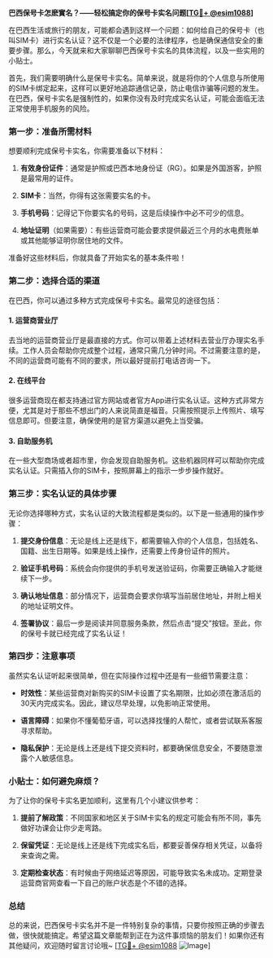 **巴西保号卡怎麽實名？——轻松搞定你的保号卡实名问题[[TG💪+ @esim1088](https://t.me/s/esim1088)]**

在巴西生活或旅行的朋友，可能都会遇到这样一个问题：如何给自己的保号卡（也叫SIM卡）进行实名认证？这不仅是一个必要的法律程序，也是确保通信安全的重要步骤。那么，今天就来和大家聊聊巴西保号卡实名的具体流程，以及一些实用的小贴士。

首先，我们需要明确什么是保号卡实名。简单来说，就是将你的个人信息与所使用的SIM卡绑定起来，这样可以更好地追踪通信记录，防止电信诈骗等问题的发生。在巴西，保号卡实名是强制性的，如果你没有及时完成实名认证，可能会面临无法正常使用手机服务的风险。

### 第一步：准备所需材料

想要顺利完成保号卡实名，你需要准备以下材料：

1. **有效身份证件**：通常是护照或巴西本地身份证（RG）。如果是外国游客，护照是最常用的证件。
   
2. **SIM卡**：当然，你得有这张需要实名的卡。

3. **手机号码**：记得记下你要实名的号码，这是后续操作中必不可少的信息。

4. **地址证明**（如果需要）：有些运营商可能会要求提供最近三个月的水电费账单或其他能够证明你居住地的文件。

准备好这些材料后，你就具备了开始实名的基本条件啦！

### 第二步：选择合适的渠道

在巴西，你可以通过多种方式完成保号卡实名。最常见的途径包括：

#### 1. **运营商营业厅**
   去当地的运营商营业厅是最直接的方式。你可以带着上述材料去营业厅办理实名手续。工作人员会帮助你完成整个过程，通常只需几分钟时间。不过需要注意的是，不同的运营商可能有不同的要求，所以最好提前打电话咨询一下。

#### 2. **在线平台**
   很多运营商现在都支持通过官方网站或者官方App进行实名认证。这种方式非常方便，尤其是对于那些不想出门的人来说简直是福音。只需按照提示上传照片、填写信息即可。但要注意，确保使用的是官方渠道以避免上当受骗。

#### 3. **自助服务机**
   在一些大型商场或者超市里，你会发现自助服务机。这些机器同样可以帮助你完成实名认证。只需插入你的SIM卡，按照屏幕上的指示一步步操作就好。

### 第三步：实名认证的具体步骤

无论你选择哪种方式，实名认证的大致流程都是类似的。以下是一些通用的操作步骤：

1. **提交身份信息**：无论是线上还是线下，都需要输入你的个人信息，包括姓名、国籍、出生日期等。如果是线上操作，还需要上传身份证件的照片。

2. **验证手机号码**：系统会向你提供的手机号发送验证码，你需要正确输入才能继续下一步。

3. **确认地址信息**：部分情况下，运营商会要求你填写当前居住地址，并附上相关的地址证明文件。

4. **签署协议**：最后一步是阅读并同意服务条款，然后点击“提交”按钮。至此，你的保号卡就已经完成了实名认证！

### 第四步：注意事项

虽然实名认证听起来很简单，但在实际操作过程中还是有一些细节需要注意：

- **时效性**：某些运营商对新购买的SIM卡设置了实名期限，比如必须在激活后的30天内完成实名。因此，建议尽早处理，以免影响正常使用。

- **语言障碍**：如果你不懂葡萄牙语，可以选择找懂的人帮忙，或者尝试联系客服寻求帮助。

- **隐私保护**：无论是线上还是线下提交资料时，都要确保信息安全，不要随意泄露个人敏感信息。

### 小贴士：如何避免麻烦？

为了让你的保号卡实名更加顺利，这里有几个小建议供参考：

1. **提前了解政策**：不同国家和地区关于SIM卡实名的规定可能会有所不同，事先做好功课会让你少走弯路。

2. **保留凭证**：无论是线上还是线下完成实名后，都要妥善保存相关凭证，以备将来查询之需。

3. **定期检查状态**：有时候由于网络延迟等原因，可能导致实名未成功。定期登录运营商官网查看一下自己的账户状态是个不错的选择。

### 总结

总的来说，巴西保号卡实名并不是一件特别复杂的事情，只要你按照正确的步骤去做，很快就能搞定。希望这篇文章能帮到正在为这件事烦恼的朋友们！如果你还有其他疑问，欢迎随时留言讨论哦~ [[TG💪+ @esim1088](https://t.me/s/esim1088) ![Image](https://i.postimg.cc/4NQfJmqS/Snipaste-2025-05-13-00-14-12.png)]